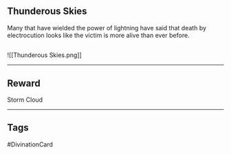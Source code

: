 ## Thunderous Skies
Many that have wielded the power of lightning have said that death by electrocution looks like the victim is more alive than ever before.
## 
![[Thunderous Skies.png]]

---
## Reward
Storm Cloud

---
## Tags
#DivinationCard